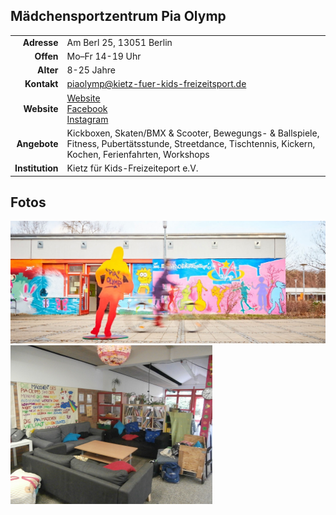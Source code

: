 ## Mädchensportzentrum Pia Olymp

|||
-:|:-
**Adresse** |     Am Berl 25, 13051 Berlin
**Offen** |       Mo–Fr 14-19 Uhr
**Alter** |       8-25 Jahre
**Kontakt** |     [piaolymp@kietz-fuer-kids-freizeitsport.de](mailto:piaolymp@kietz-fuer-kids-freizeitsport.de)
**Website** |    <a target="_blank" href="http://piaolymp.kietz-fuer-kids-freizeitsport.de">Website</a><br><a target="_blank" href="https://www.facebook.com/pia.olymp">Facebook</a><br><a target="_blank" href="https://www.instagram.com/piaolymp/">Instagram</a>
**Angebote** |    Kickboxen, Skaten/BMX & Scooter, Bewegungs- & Ballspiele, Fitness, Pubertätsstunde, Streetdance, Tischtennis, Kickern, Kochen, Ferienfahrten, Workshops
**Institution** | Kietz für Kids-Freizeiteport e.V.

<div id="gmap"></div>
<script>window.onload = showMap()</script>

## Fotos

<div class="mediacontainer">
  <img src="images/Pia/1.jpg" />
  <img src="images/Pia/2.png" />
</div>
